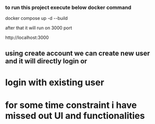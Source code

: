 ### to run this project execute below docker command
docker compose up -d --build

after that it will run on 3000 port

http://localhost:3000

## using create account we can create new user and it will directly login or 
# login with existing user

# for some time constraint i have missed out UI and functionalities